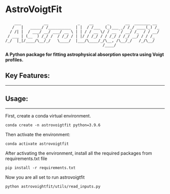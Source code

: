 # AstroVoigtFit

```
    ___          __             _    __      _       __  _______ __
   /   |   _____/ /__________  | |  / /___  (_)___ _/ /_/ ____(_) /_
  / /| |  / ___/ __/ ___/ __ \ | | / / __ \/ / __ `/ __/ /_  / / __/
 / ___ | (__  ) /_/ /  / /_/ / | |/ / /_/ / / /_/ / /_/ __/ / / /_
/_/  |_|/____/\__/_/   \____/  |___/\____/_/\__, /\__/_/   /_/\__/
                                           /____/
```

**A Python package for fitting astrophysical absorption spectra using Voigt profiles.**

## Key Features:
-------------

## Usage:
------
First, create a conda virtual environment.

```
conda create -n astrovoigtfit python=3.9.6
```
Then activate the environment:
```
conda activate astrovoigtfit
```
After activating the environment, install all the required packages from requirements.txt file

```
pip install -r requirements.txt
```
Now you are all set to run astrovoigtfit
```bash
python astrovoightfit/utils/read_inputs.py
```
